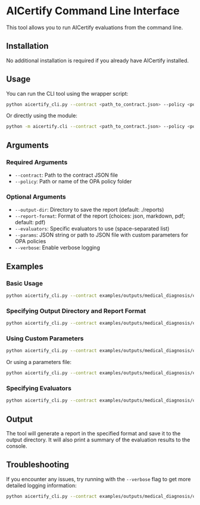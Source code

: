 # AICertify Command Line Interface

This tool allows you to run AICertify evaluations from the command line.

## Installation

No additional installation is required if you already have AICertify installed.

## Usage

You can run the CLI tool using the wrapper script:

```bash
python aicertify_cli.py --contract <path_to_contract.json> --policy <policy_folder>
```

Or directly using the module:

```bash
python -m aicertify.cli --contract <path_to_contract.json> --policy <policy_folder>
```

## Arguments

### Required Arguments

- `--contract`: Path to the contract JSON file
- `--policy`: Path or name of the OPA policy folder

### Optional Arguments

- `--output-dir`: Directory to save the report (default: ./reports)
- `--report-format`: Format of the report (choices: json, markdown, pdf; default: pdf)
- `--evaluators`: Specific evaluators to use (space-separated list)
- `--params`: JSON string or path to JSON file with custom parameters for OPA policies
- `--verbose`: Enable verbose logging

## Examples

### Basic Usage

```bash
python aicertify_cli.py --contract examples/outputs/medical_diagnosis/contract_2025-03-03_183048.json --policy eu_fairness
```

### Specifying Output Directory and Report Format

```bash
python aicertify_cli.py --contract examples/outputs/medical_diagnosis/contract_2025-03-03_183048.json --policy eu_fairness --output-dir ./my_reports --report-format markdown
```

### Using Custom Parameters

```bash
python aicertify_cli.py --contract examples/outputs/medical_diagnosis/contract_2025-03-03_183048.json --policy eu_fairness --params '{"fairness_threshold": 0.9, "toxicity_threshold": 0.5}'
```

Or using a parameters file:

```bash
python aicertify_cli.py --contract examples/outputs/medical_diagnosis/contract_2025-03-03_183048.json --policy eu_fairness --params params.json
```

### Specifying Evaluators

```bash
python aicertify_cli.py --contract examples/outputs/medical_diagnosis/contract_2025-03-03_183048.json --policy eu_fairness --evaluators fairness content_safety
```

## Output

The tool will generate a report in the specified format and save it to the output directory. It will also print a summary of the evaluation results to the console.

## Troubleshooting

If you encounter any issues, try running with the `--verbose` flag to get more detailed logging information:

```bash
python aicertify_cli.py --contract examples/outputs/medical_diagnosis/contract_2025-03-03_183048.json --policy eu_fairness --verbose
```
